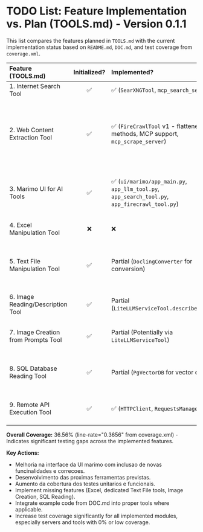 # TODO List: Feature Implementation vs. Plan (TOOLS.md) - Version 0.1.1

This list compares the features planned in `TOOLS.md` with the current implementation status based on `README.md`, `DOC.md`, and test coverage from `coverage.xml`.

| Feature (TOOLS.md)                 | Initialized? | Implemented?                                     | Tested? (Coverage File)             | Coverage % | Notes                                                                 |
| :--------------------------------- | :----------: | :----------------------------------------------- | :---------------------------------- | :--------: | :-------------------------------------------------------------------- |
| 1. Internet Search Tool            |      ✅      | ✅ (`SearXNGTool`, `mcp_search_server`)            | ✅ (`tools/search.py`)              |   22.68%   | `mcp_search_server.py` has 0% coverage. Needs tests.                  |
| 2. Web Content Extraction Tool | ✅ | ✅ (`FireCrawlTool` v1 - flattened methods, MCP support, `mcp_scrape_server`) | ✅ (`tests/scrape/`) | 29.11% | `FireCrawlTool` methods flattened, added `scrape_formatted` and `scrape_multiple` for MCP support. Tests in `tests/scrape/` need expansion for new methods and better coverage. `mcp_scrape_server.py` has low coverage (9.47%). `lxml` example exists but not integrated as a tool. |
| 3. Marimo UI for AI Tools          |      ✅      | ✅ (`ui/marimo/app_main.py`, `app_llm_tool.py`, `app_search_tool.py`, `app_firecrawl_tool.py`) | ✅ | - | New UI for demonstrating AI tools, using `mo.accordion` for layout. "Home" page implemented. "Generate Text" and "Generate Embeddings" sub-sessions implemented and tested in LLM UI. |
| 4. Excel Manipulation Tool         |      ❌      | ❌                                               | ❌                                  |     -      | Feature not implemented. Examples (`openpyxl`, `pandas`) in DOC.md need integration. |
| 5. Text File Manipulation Tool     |      ✅      | Partial (`DoclingConverter` for conversion)      | ✅ (`tools/document.py`)            |     0%     | `DoclingConverter` needs tests. Basic read/write for specific formats (JSON, CSV, etc.) as described in TOOLS.md needs dedicated implementation and tests. |
| 6. Image Reading/Description Tool  |      ✅      | Partial (`LiteLLMServiceTool.describe_image`)            | ✅ (`tools/llm.py`)                 |   16.55%   | `LiteLLMServiceTool.describe_image` needs specific tests. Examples (`OpenCV`, `CLIP`) in DOC.md need integration or dedicated tools. |
| 7. Image Creation from Prompts Tool|      ✅      | Partial (Potentially via `LiteLLMServiceTool`)           | ✅ (`tools/llm.py`)                 |   16.55%   | Need explicit implementation and tests for image *creation*. DALL-E example in DOC.md needs integration or dedicated tool. |
| 8. SQL Database Reading Tool       |      ✅      | Partial (`PgVectorDB` for vector ops)            | ✅ (`tools/embedding.py`)           |   18.47%   | Need a general SQL reading tool as planned. Examples (`sqlite3`, `SQLAlchemy`) in DOC.md need integration or dedicated tool. `PgVectorDB` part has low coverage. |
| 9. Remote API Execution Tool       |      ✅      | ✅ (`HTTPClient`, `RequestsManager`)             | ✅ (`tools/http.py`)                |   18.44%   | Updated: Removed PUT/DELETE, added Gzip/JSON handling. Coverage still low. Needs more tests reflecting changes. |

**Overall Coverage:** 36.56% (line-rate="0.3656" from coverage.xml) - Indicates significant testing gaps across the implemented features.

**Key Actions:**
- Melhoria na interface da UI marimo com inclusao de novas funcinalidades e correcoes.
- Desenvolvimento das proximas ferramentas previstas.
- Aumento da cobertura dos testes unitarios e funcionais.
- Implement missing features (Excel, dedicated Text File tools, Image Creation, SQL Reading).
- Integrate example code from DOC.md into proper tools where applicable.
- Increase test coverage significantly for all implemented modules, especially servers and tools with 0% or low coverage.
